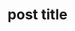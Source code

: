 ---
layout: post
title: post title 
description: post description
keywords: keyword1, keyword2, keyword3
tags: [tag1, tag2, tag3]
---